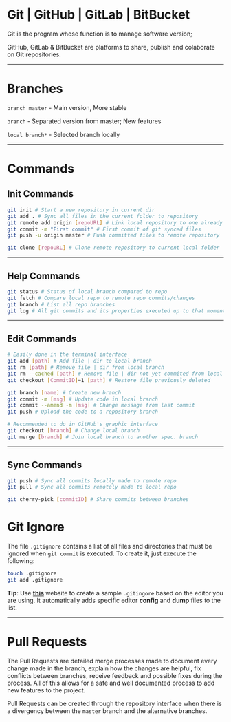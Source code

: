 # Git | GitHub | GitLab | BitBucket

Git is the program whose function is to manage software version;

GitHub, GitLab & BitBucket are platforms to share, publish and colaborate on Git repositories.

---

# Branches

`branch master` - Main version, More stable

`branch` - Separated version from master; New features

`local branch*` - Selected branch locally

---

# Commands

## Init Commands

```bash
git init # Start a new repository in current dir
git add . # Sync all files in the current folder to repository
git remote add origin [repoURL] # Link local repository to one already created remotely
git commit -m "First commit" # First commit of git synced files
git push -u origin master # Push committed files to remote repository

git clone [repoURL] # Clone remote repository to current local folder
```

---

## Help Commands

```bash
git status # Status of local branch compared to repo
git fetch # Compare local repo to remote repo commits/changes
git branch # List all repo branches
git log # All git commits and its properties executed up to that moment
```

---

## Edit Commands

```bash
# Easily done in the terminal interface
git add [path] # Add file | dir to local branch
git rm [path] # Remove file | dir from local branch
git rm --cached [path] # Remove file | dir not yet commited from local branch
git checkout [CommitID]~1 [path] # Restore file previously deleted

git branch [name] # Create new branch
git commit -m [msg] # Update code in local branch
git commit --amend -m [msg] # Change message from last commit
git push # Upload the code to a repository branch

# Recommended to do in GitHub's graphic interface
git checkout [branch] # Change local branch
git merge [branch] # Join local branch to another spec. branch
```

---

## Sync Commands

```bash
git push # Sync all commits locally made to remote repo
git pull # Sync all commits remotely made to local repo

git cherry-pick [commitID] # Share commits between branches
```

# Git Ignore

The file `.gitignore` contains a list of all files and directories that must be ignored when `git commit` is executed. To create it, just execute the following:

```bash
touch .gitignore
git add .gitignore 
```

**Tip**: Use **[this](https://www.toptal.com/developers/gitignore)** website to create a sample `.gitingore` based on the editor you are using. It automatically adds specific editor **config** and **dump** files to the list.

---

# Pull Requests

The Pull Requests are detailed merge processes made to document every change made in the branch, explain how the changes are helpful, fix conflicts between branches, receive feedback and possible fixes during the process. All of this allows for a safe and well documented process to add new features to the project.

Pull Requests can be created through the repository interface when there is a divergency between the `master` branch and the alternative branches.